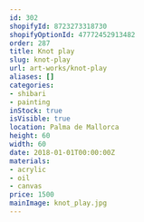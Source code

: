 ```yaml
---
id: 302
shopifyId: 8723273318730
shopifyOptionId: 47772452913482
order: 287
title: Knot play
slug: knot-play
url: art-works/knot-play
aliases: []
categories:
- shibari
- painting
inStock: true
isVisible: true
location: Palma de Mallorca
height: 60
width: 60
date: 2018-01-01T00:00:00Z
materials:
- acrylic
- oil
- canvas
price: 1500
mainImage: knot_play.jpg
---
```

